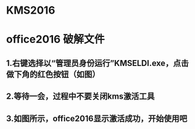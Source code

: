 # KMS2016
# office2016 破解文件
## 1.右键选择以“管理员身份运行”KMSELDI.exe，点击做下角的红色按钮（如图）
## 2.等待一会，过程中不要关闭kms激活工具
## 3.如图所示，office2016显示激活成功，开始使用吧
